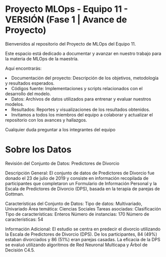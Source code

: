 # Proyecto MLOps - Equipo 11 - VERSIÓN (Fase 1 | Avance de Proyecto)

Bienvenidos al repositorio del Proyecto de MLOps del Equipo 11. 

Este espacio está dedicado a documentar y avanzar en nuestro trabajo para la materia de MLOps de la maestría.

Aquí encontrarás:
<li> Documentación del proyecto: Descripción de los objetivos, metodología y resultados esperados.
<li> Códigos fuente: Implementaciones y scripts relacionados con el desarrollo del modelo.
<li> Datos: Archivos de datos utilizados para entrenar y evaluar nuestros modelos.
<li> Resultados: Reportes y visualizaciones de los resultados obtenidos.
<li> Invitamos a todos los miembros del equipo a colaborar y actualizar el repositorio con los avances y hallazgos. 
  
  
Cualquier duda preguntar a los integrantes del equipo


# **Sobre los Datos** 

Revisión del Conjunto de Datos: Predictores de Divorcio


Descripción General: 
El conjunto de datos de Predictores de Divorcio fue donado el 23 de julio de 2019 y consiste en información recopilada de participantes que completaron un Formulario de Información Personal y la Escala de Predictores de Divorcio (DPS), basada en la terapia de parejas de Gottman.

Características del Conjunto de Datos:
Tipo de datos: Multivariado, Univariado
Área temática: Ciencias Sociales
Tareas asociadas: Clasificación
Tipo de características: Enteros
Número de instancias: 170
Número de características: 54

Información Adicional: El estudio se centra en predecir el divorcio utilizando la Escala de Predictores de Divorcio (DPS). De los participantes, 84 (49%) estaban divorciados y 86 (51%) eran parejas casadas. La eficacia de la DPS se evaluó utilizando algoritmos de Red Neuronal Multicapa y Árbol de Decisión C4.5.
